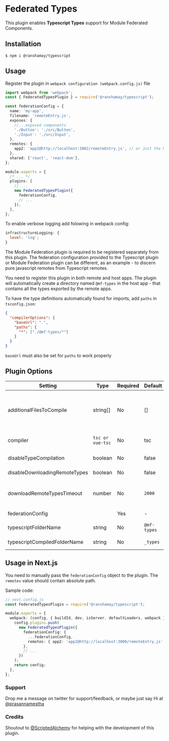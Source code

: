 # Federated Types

This plugin enables **Typescript Types** support for Module Federated Components.

## Installation

```
$ npm i @ranshamay/typescript
```

## Usage

Register the plugin in `webpack configuration (webpack.config.js)` file

```typescript
import webpack from 'webpack';
const { FederatedTypesPlugin } = require('@ranshamay/typescript');

const federationConfig = {
  name: 'my-app',
  filename: 'remoteEntry.js',
  exposes: {
    //...exposed components
    './Button': './src/Button',
    './Input': './src/Input',
  },
  remotes: {
    app2: 'app2@http://localhost:3002/remoteEntry.js', // or Just the URL 'http://localhost:3002/remoteEntry.js'
  },
  shared: ['react', 'react-dom'],
};

module.exports = {
  /* ... */
  plugins: [
    // ...
    new FederatedTypesPlugin({
      federationConfig,
      // ...
    }),
  ],
};
```

To enable verbose logging add folowing in webpack config:

```javascript
infrastructureLogging: {
  level: 'log';
}
```

The Module Federation plugin is required to be registered separately from this plugin. The federation configuration provided to the Typescript plugin or Module Federation plugin can be different, as an example - to discern pure javascript remotes from Typescript remotes.

You need to register this plugin in both remote and host apps. The plugin will automatically create a directory named `@mf-types` in the host app - that contains all the types exported by the remote apps.

To have the type definitions automatically found for imports, add `paths` in `tsconfig.json`:

```json
{
  "compilerOptions": {
    "baseUrl": ".",
    "paths": {
      "*": ["./@mf-types/*"]
    }
  }
}
```

`baseUrl` must also be set for `paths` to work properly

## Plugin Options

| Setting                       | Type             | Required | Default     | Description                                                                                                                                                                                |
| ----------------------------- | ---------------- | -------- | ----------- | ------------------------------------------------------------------------------------------------------------------------------------------------------------------------------------------ |
| additionalFilesToCompile      | string[]         | No       | []          | Any additional files to be included (besides `ModuleFederationPluginOptions.remotes`) in the emission of Typescript types. This is useful for `global.d.ts` files not directly referenced. |
| compiler                      | `tsc or vue-tsc` | No       | tsc         | The compiler to use to emit declaration files. Use `vue-tsc` to emit declarations from your Vue Templates                                                                                  |
| disableTypeCompilation        | boolean          | No       | false       | Disable compiling types for exposed components                                                                                                                                             |
| disableDownloadingRemoteTypes | boolean          | No       | false       | Disable downloading types from remote apps                                                                                                                                                 |
| downloadRemoteTypesTimeout    | number           | No       | `2000`      | The maximum time to wait for downloading remote types. This is to prevent blocking compilation or hanging the plugin.                                                                      |
| federationConfig              |                  | Yes      | -           | Configuration for `ModuleFederationPlugin`                                                                                                                                                 |
| typescriptFolderName          | string           | No       | `@mf-types` | The folder name to download remote types and output compiled types                                                                                                                         |
| typescriptCompiledFolderName  | string           | No       | `_types`    | The folder name to output the raw output from the ts compiler                                                                                                                              |

## Usage in Next.js

You need to manually pass the `federationConfig` object to the plugin. The `remotes` value should contain absolute path.

Sample code:

```typescript
// next.config.js
const FederatedTypesPlugin = require('@ranshamay/typescript');

module.exports = {
  webpack: (config, { buildId, dev, isServer, defaultLoaders, webpack }) => {
    config.plugins.push(
      new FederatedTypesPlugin({
        federationConfig: {
          ...federationConfig,
          remotes: { app2: 'app2@http://localhost:3000/remoteEntry.js' },
        },
        // ...
      })
    );
    return config;
  },
};
```

### Support

Drop me a message on twitter for support/feedback, or maybe just say Hi at [@prasannamestha](https://twitter.com/prasannamestha)

### Credits

Shoutout to [@ScriptedAlchemy](https://twitter.com/ScriptedAlchemy) for helping with the development of this plugin.
